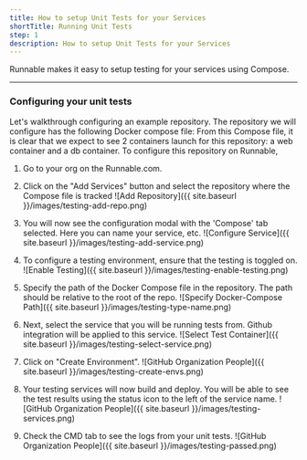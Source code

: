 ```yaml
---
title: How to setup Unit Tests for your Services
shortTitle: Running Unit Tests
step: 1
description: How to setup Unit Tests for your Services
---
```


Runnable makes it easy to setup testing for your services using Compose.

---

### Configuring your unit tests

Let's walkthrough configuring an example repository. The repository we will configure has the following Docker compose file:
From this Compose file, it is clear that we expect to see 2 containers launch for this repository: a web container and a db container. To configure this repository on Runnable,

1. Go to your org on the Runnable.com.

2. Click on the "Add Services" button and select the repository where the Compose file is tracked
  ![Add Repository]({{ site.baseurl }}/images/testing-add-repo.png)

3. You will now see the configuration modal with the 'Compose' tab selected. Here you can name your service, etc.
  ![Configure Service]({{ site.baseurl }}/images/testing-add-service.png)

4. To configure a testing environment, ensure that the testing is toggled on.
  ![Enable Testing]({{ site.baseurl }}/images/testing-enable-testing.png)

5. Specify the path of the Docker Compose file in the repository. The path should be relative to the root of the repo.
  ![Specify Docker-Compose Path]({{ site.baseurl }}/images/testing-type-name.png)

6. Next, select the service that you will be running tests from. Github integration will be applied to this service.
  ![Select Test Container]({{ site.baseurl }}/images/testing-select-service.png)

7. Click on "Create Environment".
  ![GitHub Organization People]({{ site.baseurl }}/images/testing-create-envs.png)

8. Your testing services will now build and deploy. You will be able to see the test results using the status icon to the left of the service name.
  ![GitHub Organization People]({{ site.baseurl }}/images/testing-services.png)

9. Check the CMD tab to see the logs from your unit tests.
  ![GitHub Organization People]({{ site.baseurl }}/images/testing-passed.png)
